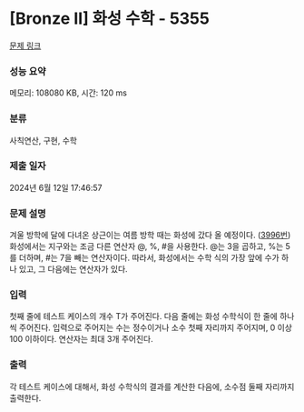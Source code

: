 # [Bronze II] 화성 수학 - 5355 

[문제 링크](https://www.acmicpc.net/problem/5355) 

### 성능 요약

메모리: 108080 KB, 시간: 120 ms

### 분류

사칙연산, 구현, 수학

### 제출 일자

2024년 6월 12일 17:46:57

### 문제 설명

<p>겨울 방학에 달에 다녀온 상근이는 여름 방학 때는 화성에 갔다 올 예정이다. (<a href="http://www.acmicpc.net/problem/3996">3996번</a>) 화성에서는 지구와는 조금 다른 연산자 @, %, #을 사용한다. @는 3을 곱하고, %는 5를 더하며, #는 7을 빼는 연산자이다. 따라서, 화성에서는 수학 식의 가장 앞에 수가 하나 있고, 그 다음에는 연산자가 있다.</p>

### 입력 

 <p>첫째 줄에 테스트 케이스의 개수 T가 주어진다. 다음 줄에는 화성 수학식이 한 줄에 하나씩 주어진다. 입력으로 주어지는 수는 정수이거나 소수 첫째 자리까지 주어지며, 0 이상 100 이하이다. 연산자는 최대 3개 주어진다.</p>

### 출력 

 <p>각 테스트 케이스에 대해서, 화성 수학식의 결과를 계산한 다음에, 소수점 둘째 자리까지 출력한다.</p>

